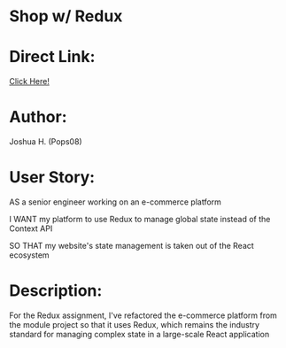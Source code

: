 # Shop w/ Redux

Direct Link:
======
[Click Here!](https://fathomless-retreat-79828.herokuapp.com/)

Author:
======
Joshua H. (Pops08)

User Story:
======
AS a senior engineer working on an e-commerce platform

I WANT my platform to use Redux to manage global state instead of the Context API

SO THAT my website's state management is taken out of the React ecosystem

Description:
======
For the Redux assignment, I've refactored the e-commerce platform from the module project so that it uses Redux, which remains the industry standard for managing complex state in a large-scale React application
